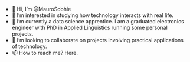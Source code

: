 - 👋 Hi, I’m @MauroSobhie
- 👀 I’m interested in studying how technology interacts with real life.
- 🌱 I’m currently a data science apprentice. I am a graduated electronics engineer with PhD in Applied Linguistics running some personal projects.
- 💞️ I’m looking to collaborate on projects involving practical applications of technology.
- 📫 How to reach me? Here.

<!---
MauroSobhie/MauroSobhie is a ✨ special ✨ repository because its `README.md` (this file) appears on your GitHub profile.
You can click the Preview link to take a look at your changes.
--->
